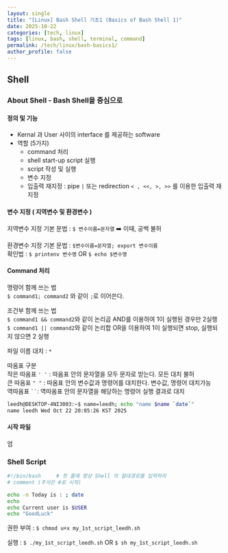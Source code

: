 ```yaml
---
layout: single
title: "[Linux] Bash Shell 기초1 (Basics of Bash Shell 1)"
date: 2025-10-22
categories: [tech, linux]
tags: [linux, bash, shell, terminal, command]
permalink: /tech/linux/bash-basics1/
author_profile: false
---
```


## Shell 

### About Shell - Bash Shell을 중심으로

#### 정의 및 기능

- Kernal 과 User 사이의 interface 를 제공하는 software
- 역할 (5가지)
  - command 처리
  - shell start-up script 실행
  - script 작성 및 실행
  - 변수 지정
  - 입출력 재지정 : pipe `|` 또는 redirection `< , <<, >, >>` 를 이용한 입출력 재지정

#### 변수 지정 ( 지역변수 및 환경변수 )

지역변수 지정 기본 문법 : `$ 변수이름=문자열` ➡️ 이때, 공백 불허

환경변수 지정 기본 문법 : `$변수이름=문자열; export 변수이름`  
확인법 :  `$ printenv 변수명` OR `$ echo $변수명`

#### Command 처리

명령어 함께 쓰는 법  
`$ command1; command2` 와 같이 `;`로 이어쓴다.

조건부 함께 쓰는 법  
`$ command1 && command2`와 같이 논리곱 AND를 이용하여 1이 실행된 경우만 2실행  
`$ command1 || command2`와 같이 논리합 OR을 이용하여 1이 실행되면 stop, 실행되지 않으면 2 실행

파일 이름 대치 : `*`   

따옴표 구분  
작은 따옴표 `' '` : 따옴표 안의 문자열을 모두 문자로 받는다. 모든 대치 불허  
큰 따옴표 `" "` : 따옴표 안의 변수값과 명령어를 대치한다. 변수값, 명령어 대치가능  
역따옴표 ` `` `: 역따옴표 안의 문자열을 해당하는 명령어 실행 결과로 대치

```bash
leedh@DESKTOP-4NI3003:~$ name=leedh; echo "name $name `date`"
name leedh Wed Oct 22 20:05:26 KST 2025
```

#### 시작 파일 

엄

### Shell Script

```bash
#!/bin/bash		# 첫 줄에 항상 Shell 의 절대경로를 입력하라
# comment (주석은 #로 시작)

echo -n Today is : ; date
echo 
echo Current user is $USER
echo "GoodLuck"
```

권한 부여 : `$ chmod u+x my_1st_script_leedh.sh`

실행 : `$ ./my_1st_script_leedh.sh` OR `$ sh my_1st_script_leedh.sh`



